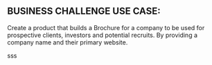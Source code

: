 ## BUSINESS CHALLENGE USE CASE:
Create a product that builds a Brochure for a company to be used for prospective clients, investors and potential recruits.
By providing a company name and their primary website.

sss
